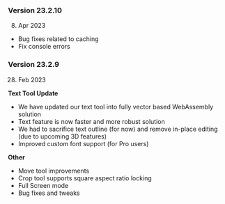 ### Version 23.2.10

8. Apr 2023

- Bug fixes related to caching
- Fix console errors

### Version 23.2.9

28. Feb 2023

**Text Tool Update**
- We have updated our text tool into fully vector based WebAssembly solution 
- Text feature is now faster and more robust solution
- We had to sacrifice text outline (for now) and remove in-place editing (due to upcoming 3D features)
- Improved custom font support (for Pro users)

**Other**
- Move tool improvements
- Crop tool supports square aspect ratio locking
- Full Screen mode
- Bug fixes and tweaks
